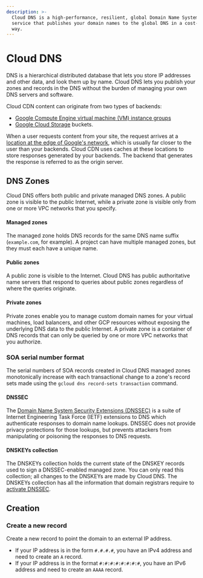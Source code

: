 ```yaml
---
description: >-
  Cloud DNS is a high-performance, resilient, global Domain Name System (DNS)
  service that publishes your domain names to the global DNS in a cost-effective
  way.
---
```


# Cloud DNS

DNS is a hierarchical distributed database that lets you store IP addresses and other data, and look them up by name. Cloud DNS lets you publish your zones and records in the DNS without the burden of managing your own DNS servers and software.

Cloud CDN content can originate from two types of backends:

* [Google Compute Engine virtual machine \(VM\) instance groups](https://cloud.google.com/compute/docs/instance-groups/)
* [Google Cloud Storage](https://cloud.google.com/storage/docs/) buckets.

When a user requests content from your site, the request arrives at a [location at the edge of Google's network](https://cloud.google.com/cdn/docs/locations), which is usually far closer to the user than your backends. Cloud CDN uses caches at these locations to store responses generated by your backends. The backend that generates the response is referred to as the origin server.

## DNS Zones

Cloud DNS offers both public and private managed DNS zones. A public zone is visible to the public Internet, while a private zone is visible only from one or more VPC networks that you specify.

#### Managed zones

The managed zone holds DNS records for the same DNS name suffix \(`example.com`, for example\). A project can have multiple managed zones, but they must each have a unique name.

#### Public zones

A public zone is visible to the Internet. Cloud DNS has public authoritative name servers that respond to queries about public zones regardless of where the queries originate. 

#### Private zones

Private zones enable you to manage custom domain names for your virtual machines, load balancers, and other GCP resources without exposing the underlying DNS data to the public Internet. A private zone is a container of DNS records that can only be queried by one or more VPC networks that you authorize.

### SOA serial number format

The serial numbers of SOA records created in Cloud DNS managed zones monotonically increase with each transactional change to a zone's record sets made using the `gcloud dns record-sets transaction` command. 

#### DNSSEC

The [Domain Name System Security Extensions \(DNSSEC\)](https://cloud.google.com/dns/docs/dnssec) is a suite of Internet Engineering Task Force \(IETF\) extensions to DNS which authenticate responses to domain name lookups. DNSSEC does not provide privacy protections for those lookups, but prevents attackers from manipulating or poisoning the responses to DNS requests.

#### DNSKEYs collection

The DNSKEYs collection holds the current state of the DNSKEY records used to sign a DNSSEC-enabled managed zone. You can only read this collection; all changes to the DNSKEYs are made by Cloud DNS. The DNSKEYs collection has all the information that domain registrars require to [activate DNSSEC](https://cloud.google.com/dns/docs/registrars#add-ds).

## Creation

### Create a new record <a id="create_a_new_record"></a>

Create a new record to point the domain to an external IP address.

* If your IP address is in the form `#.#.#.#`, you have an IPv4 address and need to create an `A` record. 
* If your IP address is in the format `#:#:#:#:#:#:#:#`, you have an IPv6 address and need to create an `AAAA` record.

